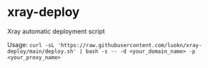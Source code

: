 # xray-deploy

Xray automatic deployment script

Usage: `curl -sL 'https://raw.githubusercontent.com/luokn/xray-deploy/main/deploy.sh' | bash -s -- -d <your_domain_name> -p <your_proxy_name> `
